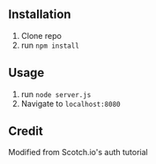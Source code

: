 ## Installation

1. Clone repo
2. run `npm install`

## Usage

1. run `node server.js`
2. Navigate to `localhost:8080`

## Credit
Modified from Scotch.io's auth tutorial
